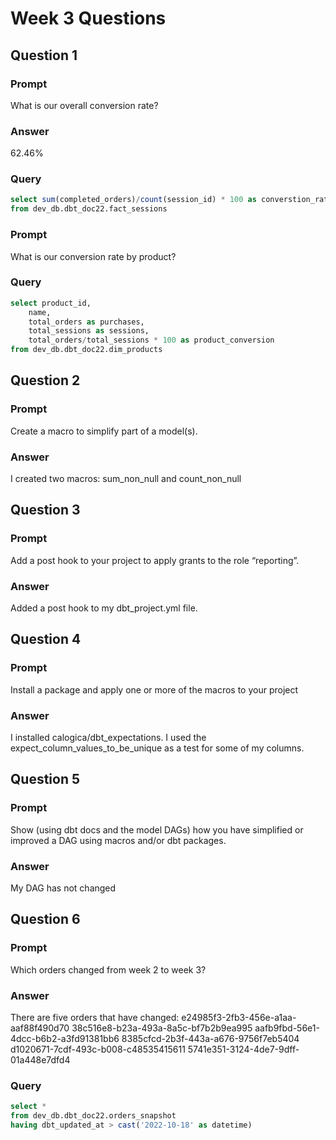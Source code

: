# Week 3 Questions

## Question 1
### Prompt
What is our overall conversion rate?
### Answer
62.46%
### Query
```SQL
select sum(completed_orders)/count(session_id) * 100 as converstion_rate
from dev_db.dbt_doc22.fact_sessions
```
### Prompt
What is our conversion rate by product?
### Query
```SQL
select product_id, 
    name, 
    total_orders as purchases,
    total_sessions as sessions,
    total_orders/total_sessions * 100 as product_conversion
from dev_db.dbt_doc22.dim_products
```

## Question 2
### Prompt
Create a macro to simplify part of a model(s). 
### Answer
I created two macros: sum_non_null and count_non_null

## Question 3
### Prompt
Add a post hook to your project to apply grants to the role “reporting”. 
### Answer
Added a post hook to my dbt_project.yml file. 

## Question 4
### Prompt
Install a package and apply one or more of the macros to your project
### Answer
I installed calogica/dbt_expectations. I used the expect_column_values_to_be_unique as a test for some of my columns.

## Question 5
### Prompt
Show (using dbt docs and the model DAGs) how you have simplified or improved a DAG using macros and/or dbt packages.
### Answer
My DAG has not changed

## Question 6
### Prompt
Which orders changed from week 2 to week 3? 
### Answer
There are five orders that have changed: 
e24985f3-2fb3-456e-a1aa-aaf88f490d70
38c516e8-b23a-493a-8a5c-bf7b2b9ea995
aafb9fbd-56e1-4dcc-b6b2-a3fd91381bb6
8385cfcd-2b3f-443a-a676-9756f7eb5404
d1020671-7cdf-493c-b008-c48535415611
5741e351-3124-4de7-9dff-01a448e7dfd4
### Query
```SQL
select *
from dev_db.dbt_doc22.orders_snapshot
having dbt_updated_at > cast('2022-10-18' as datetime)
```